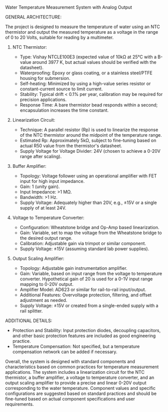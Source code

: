 Water Temperature Measurement System with Analog Output

GENERAL ARCHITECTURE:

The project is designed to measure the temperature of water using an NTC thermistor and output the measured temperature as a voltage in the range of 0 to 20 Volts, suitable for reading by a multimeter.

1. NTC Thermistor:
   - Type: Vishay NTCLE100E3 (expected value of 10kΩ at 25°C with a B-value around 3977 K, but actual values should be verified with the datasheet).
   - Waterproofing: Epoxy or glass coating, or a stainless steel/PTFE housing for submersion.
   - Self-heating: Minimized by using a high-value series resistor or constant-current source to limit current.
   - Stability: Typical drift < 0.1% per year, calibration may be required for precision applications.
   - Response Time: A bare thermistor bead responds within a second; encapsulation increases the time constant.

2. Linearization Circuit:
   - Technique: A parallel resistor (Rp) is used to linearize the response of the NTC thermistor around the midpoint of the temperature range.
   - Estimated Rp: Approximately 5kΩ, subject to fine-tuning based on actual R50 value from the thermistor's datasheet.
   - Supply Voltage for Voltage Divider: 24V (chosen to achieve a 0-20V range after scaling).

3. Buffer Amplifier:
   - Topology: Voltage follower using an operational amplifier with FET input for high input impedance.
   - Gain: 1 (unity gain).
   - Input Impedance: >1 MΩ.
   - Bandwidth: >1 Hz.
   - Supply Voltage: Adequately higher than 20V, e.g., ±15V or a single supply of at least 24V.

4. Voltage to Temperature Converter:
   - Configuration: Wheatstone bridge and Op-Amp based linearization.
   - Gain: Variable, set to map the voltage from the Wheatstone bridge to the desired output range.
   - Calibration: Adjustable gain via trimpot or similar component.
   - Supply Voltage: ±15V (assuming standard lab power supplies).

5. Output Scaling Amplifier:
   - Topology: Adjustable gain instrumentation amplifier.
   - Gain: Variable, based on input range from the voltage to temperature converter. Hypothetical gain of 20 is used for a 0-1V input range mapping to 0-20V output.
   - Amplifier Model: AD623 or similar for rail-to-rail input/output.
   - Additional Features: Overvoltage protection, filtering, and offset adjustment as needed.
   - Supply Voltage: ±15V or created from a single-ended supply with a rail splitter.

ADDITIONAL DETAILS:

- Protection and Stability: Input protection diodes, decoupling capacitors, and other basic protection features are included as good engineering practice.
- Temperature Compensation: Not specified, but a temperature compensation network can be added if necessary.

Overall, the system is designed with standard components and characteristics based on common practices for temperature measurement applications. The system includes a linearization circuit for the NTC thermistor, a buffer amplifier, a voltage to temperature converter, and an output scaling amplifier to provide a precise and linear 0-20V output corresponding to the water temperature. Component values and specific configurations are suggested based on standard practices and should be fine-tuned based on actual component specifications and user requirements.